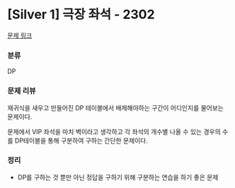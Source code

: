 # [Silver 1] 극장 좌석 - 2302
[문제 링크](https://www.acmicpc.net/problem/2302)

### 분류
DP

### 문제 리뷰
<p>재귀식을 새우고 만들어진 DP 테이블에서 배제해야하는 구간이 어디인지를 물어보는 문제이다.</p>
<p>문제에서 VIP 좌석을 마치 벽이라고 생각하고 각 좌석의 개수별 나올 수 있는 경우의 수를 DP테이블을 통해 구분하여 구하는 간단한 문제이다.</p>

### 정리
+ DP를 구하는 것 뿐만 아닌 정답을 구하기 위해 구분하는 연습을 하기 좋은 문제